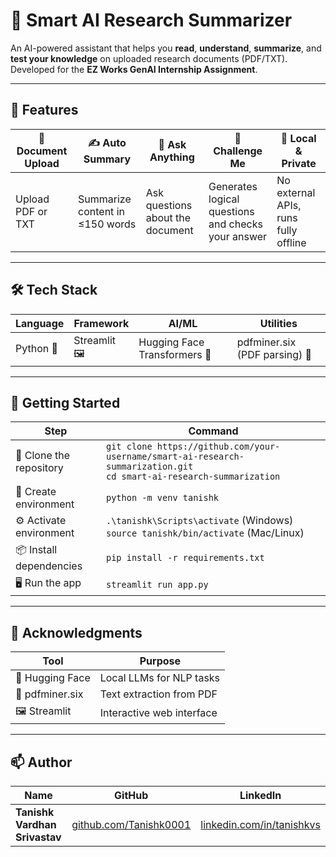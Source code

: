 # 🧠 Smart AI Research Summarizer

An AI-powered assistant that helps you **read**, **understand**, **summarize**, and **test your knowledge** on uploaded research documents (PDF/TXT).  
Developed for the **EZ Works GenAI Internship Assignment**.

---

## 🔧 Features

| 📄 Document Upload | ✍️ Auto Summary | 💬 Ask Anything | 🎯 Challenge Me | 🧠 Local & Private |
|--------------------|----------------|------------------|----------------|-------------------|
| Upload PDF or TXT  | Summarize content in ≤150 words | Ask questions about the document | Generates logical questions and checks your answer | No external APIs, runs fully offline |

---

## 🛠️ Tech Stack

| Language     | Framework      | AI/ML                     | Utilities                   |
|--------------|----------------|----------------------------|-----------------------------|
| Python 🐍     | Streamlit 🖼️   | Hugging Face Transformers 🤗 | pdfminer.six (PDF parsing) 📄 |

---

## 🚀 Getting Started

| Step                   | Command                                                                 |
|------------------------|-------------------------------------------------------------------------|
| 🔁 Clone the repository | `git clone https://github.com/your-username/smart-ai-research-summarization.git`<br>`cd smart-ai-research-summarization` |
| 🧪 Create environment   | `python -m venv tanishk`                                                |
| ⚙️ Activate environment | `.\tanishk\Scripts\activate` (Windows)<br>`source tanishk/bin/activate` (Mac/Linux) |
| 📦 Install dependencies | `pip install -r requirements.txt`                                      |
| 🖥️ Run the app          | `streamlit run app.py`                                                  |

---

## 🙌 Acknowledgments

| Tool               | Purpose                           |
|--------------------|-----------------------------------|
| 🤗 Hugging Face     | Local LLMs for NLP tasks           |
| 📘 pdfminer.six     | Text extraction from PDF           |
| 🖼️ Streamlit        | Interactive web interface          |

---

## 📫 Author

| Name                     | GitHub                             | LinkedIn                                      |
|--------------------------|------------------------------------|-----------------------------------------------|
| **Tanishk Vardhan Srivastav** | [github.com/Tanishk0001](https://github.com/Tanishk0001) | [linkedin.com/in/tanishkvs](https://linkedin.com/in/tanishkvs) |

